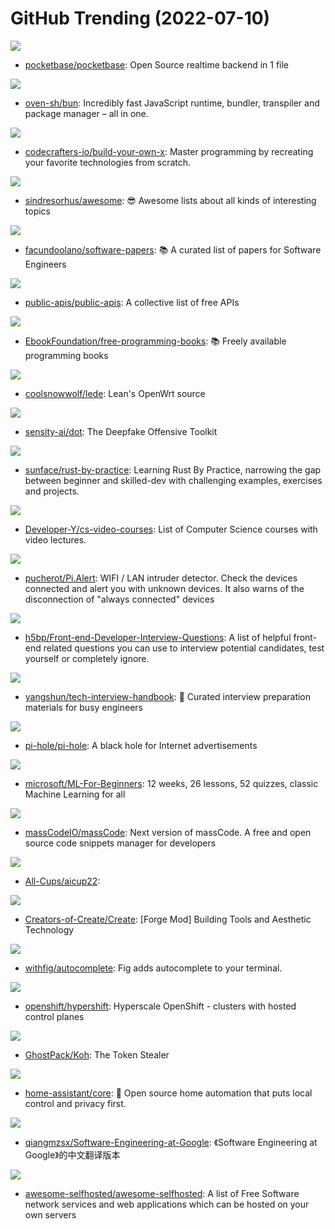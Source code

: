 # GitHub Trending (2022-07-10)

![](https://img.shields.io/badge/Go-New%201-green?style=flat-square&logo=appveyor)
- [pocketbase/pocketbase](https://github.com/pocketbase/pocketbase): Open Source realtime backend in 1 file

![](https://img.shields.io/badge/Zig-New%202-green?style=flat-square&logo=appveyor)
- [oven-sh/bun](https://github.com/oven-sh/bun): Incredibly fast JavaScript runtime, bundler, transpiler and package manager – all in one.

![](https://img.shields.io/badge/none-New%20384-green?style=flat-square&logo=appveyor)
- [codecrafters-io/build-your-own-x](https://github.com/codecrafters-io/build-your-own-x): Master programming by recreating your favorite technologies from scratch.

![](https://img.shields.io/badge/none-New%20303-green?style=flat-square&logo=appveyor)
- [sindresorhus/awesome](https://github.com/sindresorhus/awesome): 😎 Awesome lists about all kinds of interesting topics

![](https://img.shields.io/badge/Python-New%20164-green?style=flat-square&logo=appveyor)
- [facundoolano/software-papers](https://github.com/facundoolano/software-papers): 📚 A curated list of papers for Software Engineers

![](https://img.shields.io/badge/Python-New%20281-green?style=flat-square&logo=appveyor)
- [public-apis/public-apis](https://github.com/public-apis/public-apis): A collective list of free APIs

![](https://img.shields.io/badge/none-New%20185-green?style=flat-square&logo=appveyor)
- [EbookFoundation/free-programming-books](https://github.com/EbookFoundation/free-programming-books): 📚 Freely available programming books

![](https://img.shields.io/badge/C-New%2019-green?style=flat-square&logo=appveyor)
- [coolsnowwolf/lede](https://github.com/coolsnowwolf/lede): Lean's OpenWrt source

![](https://img.shields.io/badge/Python-New%2043-green?style=flat-square&logo=appveyor)
- [sensity-ai/dot](https://github.com/sensity-ai/dot): The Deepfake Offensive Toolkit

![](https://img.shields.io/badge/Rust-New%20292-green?style=flat-square&logo=appveyor)
- [sunface/rust-by-practice](https://github.com/sunface/rust-by-practice): Learning Rust By Practice, narrowing the gap between beginner and skilled-dev with challenging examples, exercises and projects.

![](https://img.shields.io/badge/none-New%20268-green?style=flat-square&logo=appveyor)
- [Developer-Y/cs-video-courses](https://github.com/Developer-Y/cs-video-courses): List of Computer Science courses with video lectures.

![](https://img.shields.io/badge/JavaScript-New%208-green?style=flat-square&logo=appveyor)
- [pucherot/Pi.Alert](https://github.com/pucherot/Pi.Alert): WIFI / LAN intruder detector. Check the devices connected and alert you with unknown devices. It also warns of the disconnection of "always connected" devices

![](https://img.shields.io/badge/Nunjucks-New%2090-green?style=flat-square&logo=appveyor)
- [h5bp/Front-end-Developer-Interview-Questions](https://github.com/h5bp/Front-end-Developer-Interview-Questions): A list of helpful front-end related questions you can use to interview potential candidates, test yourself or completely ignore.

![](https://img.shields.io/badge/JavaScript-New%20226-green?style=flat-square&logo=appveyor)
- [yangshun/tech-interview-handbook](https://github.com/yangshun/tech-interview-handbook): 💯 Curated interview preparation materials for busy engineers

![](https://img.shields.io/badge/Shell-New%2016-green?style=flat-square&logo=appveyor)
- [pi-hole/pi-hole](https://github.com/pi-hole/pi-hole): A black hole for Internet advertisements

![](https://img.shields.io/badge/Jupyter%20Notebook-New%2019-green?style=flat-square&logo=appveyor)
- [microsoft/ML-For-Beginners](https://github.com/microsoft/ML-For-Beginners): 12 weeks, 26 lessons, 52 quizzes, classic Machine Learning for all

![](https://img.shields.io/badge/TypeScript-New%20114-green?style=flat-square&logo=appveyor)
- [massCodeIO/massCode](https://github.com/massCodeIO/massCode): Next version of massCode. A free and open source code snippets manager for developers

![](https://img.shields.io/badge/Java-New%206-green?style=flat-square&logo=appveyor)
- [All-Cups/aicup22](https://github.com/All-Cups/aicup22): 

![](https://img.shields.io/badge/Java-New%2013-green?style=flat-square&logo=appveyor)
- [Creators-of-Create/Create](https://github.com/Creators-of-Create/Create): [Forge Mod] Building Tools and Aesthetic Technology

![](https://img.shields.io/badge/TypeScript-New%2076-green?style=flat-square&logo=appveyor)
- [withfig/autocomplete](https://github.com/withfig/autocomplete): Fig adds autocomplete to your terminal.

![](https://img.shields.io/badge/Go-New%207-green?style=flat-square&logo=appveyor)
- [openshift/hypershift](https://github.com/openshift/hypershift): Hyperscale OpenShift - clusters with hosted control planes

![](https://img.shields.io/badge/C%23-New%2036-green?style=flat-square&logo=appveyor)
- [GhostPack/Koh](https://github.com/GhostPack/Koh): The Token Stealer

![](https://img.shields.io/badge/Python-New%2021-green?style=flat-square&logo=appveyor)
- [home-assistant/core](https://github.com/home-assistant/core): 🏡 Open source home automation that puts local control and privacy first.

![](https://img.shields.io/badge/HTML-New%20111-green?style=flat-square&logo=appveyor)
- [qiangmzsx/Software-Engineering-at-Google](https://github.com/qiangmzsx/Software-Engineering-at-Google): 《Software Engineering at Google》的中文翻译版本

![](https://img.shields.io/badge/JavaScript-New%20253-green?style=flat-square&logo=appveyor)
- [awesome-selfhosted/awesome-selfhosted](https://github.com/awesome-selfhosted/awesome-selfhosted): A list of Free Software network services and web applications which can be hosted on your own servers

